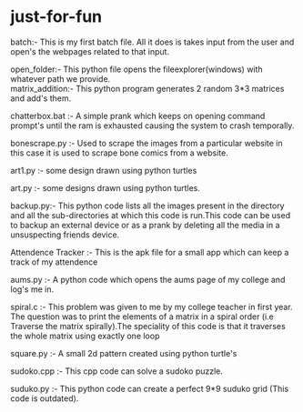 # just-for-fun
batch:- This is my first batch file. All it does is takes input from the user and open's the webpages related to that input.

open_folder:- This python file opens the fileexplorer(windows) with whatever path we provide.                                              
matrix_addition:- This python program generates 2 random 3*3 matrices and add's them.

chatterbox.bat :- A simple prank which keeps on opening command prompt's until the ram is exhausted causing the system to crash temporally. 

bonescrape.py :- Used to scrape the images from a particular website in this case it is used to scrape bone comics from a website.

art1.py :- some design drawn using python turtles

art.py :- some designs drawn using python turtles.

backup.py:- This python code lists all the images present in the directory and all the sub-directories at which this code is run.This code can be used to backup an external device or as a prank by deleting all the media in a unsuspecting friends device.

Attendence Tracker :- This is the apk file for a small app which can keep a track of my attendence

aums.py :- A python code which opens the aums page of my college and log's me in. 

spiral.c :- This problem was given to me by my college teacher in first year. The question was to print the elements of a matrix in a spiral order (i.e Traverse the matrix spirally).The speciality of this code is that it traverses the whole matrix using exactly one loop

square.py :- A small 2d pattern created using python turtle's

sudoko.cpp :- This cpp code can solve a sudoko puzzle.

suduko.py :- This python code can create a perfect 9*9 suduko grid (This code is outdated).

   
